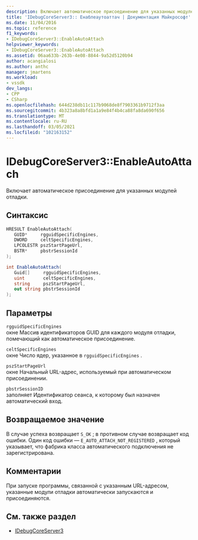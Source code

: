 ```yaml
---
description: Включает автоматическое присоединение для указанных модулей отладки.
title: 'IDebugCoreServer3:: Енаблеаутоаттач | Документация Майкрософт'
ms.date: 11/04/2016
ms.topic: reference
f1_keywords:
- IDebugCoreServer3::EnableAutoAttach
helpviewer_keywords:
- IDebugCoreServer3::EnableAutoAttach
ms.assetid: 06aa633b-263b-4e08-8844-9a52d5120b94
author: acangialosi
ms.author: anthc
manager: jmartens
ms.workload:
- vssdk
dev_langs:
- CPP
- CSharp
ms.openlocfilehash: 644d238db11c117b9068de8f7903361b9712f3aa
ms.sourcegitcommit: 4b323a8a8bfd1a1a9e84f4b4ca88fa8da690f656
ms.translationtype: MT
ms.contentlocale: ru-RU
ms.lasthandoff: 03/05/2021
ms.locfileid: "102163152"
---
```

# <a name="idebugcoreserver3enableautoattach"></a>IDebugCoreServer3::EnableAutoAttach
Включает автоматическое присоединение для указанных модулей отладки.

## <a name="syntax"></a>Синтаксис

```cpp
HRESULT EnableAutoAttach(
   GUID*     rgguidSpecificEngines,
   DWORD     celtSpecificEngines,
   LPCOLESTR pszStartPageUrl,
   BSTR*     pbstrSessionId
);
```

```csharp
int EnableAutoAttach(
   Guid[]     rgguidSpecificEngines,
   uint       celtSpecificEngines,
   string     pszStartPageUrl,
   out string pbstrSessionId
);
```

## <a name="parameters"></a>Параметры
`rgguidSpecificEngines`\
окне Массив идентификаторов GUID для каждого модуля отладки, помечающий как автоматическое присоединение.

`celtSpecificEngines`\
окне Число ядер, указанное в `rgguidSpecificEngines` .

`pszStartPageUrl`\
окне Начальный URL-адрес, используемый при автоматическом присоединении.

`pbstrSessionID`\
заполняет Идентификатор сеанса, к которому был назначен автоматический вход.

## <a name="return-value"></a>Возвращаемое значение
 В случае успеха возвращает `S_OK` ; в противном случае возвращает код ошибки. Один код ошибки — `E_AUTO_ATTACH_NOT_REGISTERED` , который указывает, что фабрика класса автоматического подключения не зарегистрирована.

## <a name="remarks"></a>Комментарии
 При запуске программы, связанной с указанным URL-адресом, указанные модули отладки автоматически запускаются и присоединяются.

## <a name="see-also"></a>См. также раздел
- [IDebugCoreServer3](../../../extensibility/debugger/reference/idebugcoreserver3.md)
